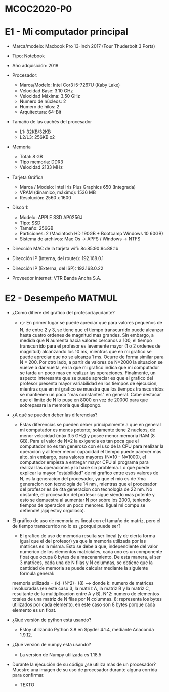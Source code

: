 # MCOC2020-P0

# E1 - Mi computador principal

* Marca/modelo: Macbook Pro 13-Inch 2017 (Four Thuderbolt 3 Ports)
* Tipo: Notebook
* Año adquisición: 2018
* Procesador:
  * Marca/Modelo: Intel Cor3 i5-7267U (Kaby Lake)
  * Velocidad Base: 3.10 GHz
  * Velocidad Máxima: 3.50 GHz
  * Numero de núcleos: 2 
  * Humero de hilos: 2
  * Arquitectura: 64-Bit
* Tamaño de las cachés del procesador
  * L1: 32KB/32KB
  * L2/L3: 256KB x2
* Memoria 
  * Total: 8 GB
  * Tipo memoria: DDR3
  * Velocidad 2133 MHz
* Tarjeta Gráfica
  * Marca / Modelo: Intel Iris Plus Graphics 650 (Integrada)
  * VRAM (dinamico, máximo): 1536 MB
  * Resolución: 2560 x 1600
* Disco 1: 
  * Modelo: APPLE SSD AP0256J
  * Tipo: SSD
  * Tamaño: 256GB
  * Particiones: 2 (Macintosh HD 190GB + Bootcamp Windows 10 60GB)
  * Sistema de archivos: Mac Os -> APFS / Windows -> NTFS

  
* Dirección MAC de la tarjeta wifi: 8c:85:90:9c:88:1b
* Dirección IP (Interna, del router): 192.168.0.1
* Dirección IP (Externa, del ISP): 192.168.0.22
* Proveedor internet: VTR Banda Ancha S.A.


# E2 - Desempeño MATMUL

* ¿Como difiere del gráfico del profesor/ayudante?
  * 👉 En primer lugar se puede apreciar que para valores pequeños de N, de entre 2 y 3, se tiene que el tiempo transcurrido puede alcanzar hasta cuatro ordenes de magnitud mas grandes. Sin embargo, a medida que N aumenta hacia valores cercanos a 100, el tiempo transcurrido para el profesor es levemente mayor (1 o 2 ordenes de magnitud) alcanzando los 10 ms, mientras que en mi grafico se puede apreciar que no se alcanza 1 ms. Ocurre de forma similar para N = 200. Por otro lado, a partir de valores de N=2000 la situacion se vuelve a dar vuelta, en la que mi grafico indica que mi computador se tarda un poco mas en realizar las operaciones. Finalmente, un aspecto interesante que se puede apreciar es que el grafico del profesor presenta mayor variabilidad en los tiempos de ejecucion, mientras que en mi grafico se muestra que los tiempos transcurridos se mantienen un poco "mas constantes" en general. Cabe destacar que el limite de N lo puse en 8000 en vez de 20000 para que sobrepasara la memoria que dispongo.
  
* ¿A qué se pueden deber las diferencias?
  * Estas diferencias se pueden deber principalmente a que en general mi computador es menos potente; solamente tiene 2 nucleos, de menor velocidad (máx 3.5 GHz) y posee menor memoria RAM (8 GB). Para el valor de N=2 la exigencia es tan poca que el computador no es tan generoso con el uso de la CPU para realizar la operacion y al tener menor capacidad el tiempo puede parecer mas alto, sin embargo, para valores mayores (N=10 - N=1000), el computador empieza a entregar mayor CPU al programa para realizar las operaciones y lo hace sin problema. Lo que puede explicar la mayor "estabilidad" de mi grafico entre esos valores de N, es la generacion del procesador, ya que el mio es de 7ma generacion con tecnologia de 14 nm , mientras que el procesador del profesor es de 4ta generacion con tecnologia de 22 nm. No obstante, el procesador del profesor sigue siendo mas potente y esto se demuestra al aumentar N por sobre los 2000, teniendo tiempos de operacion un poco menores. (Igual mi compu se defiende! jajaj estoy orgulloso). 
  
* El gráfico de uso de memoria es lineal con el tamaño de matriz, pero el de tiempo transcurrido no lo es ¿porqué puede ser?
  * El grafico de uso de memoria resulta ser lineal (y de cierta forma igual que el del profesor) ya que la memoria utilizada por las matrices es la misma. Esto se debe a que, independiente del valor numerico de los elementos matriciales, cada uno es un componente float que ocupa 8 bytes de almacenamiento. De esta manera, al ser 3 matrices, cada una de N filas y N columnas, se obtiene que la cantidad de memoria se puede calcular mediante la siguiente formula general: 
  
  memoria utilizada = (k)· (N^2) · (8) 
  --> donde 
      k: numero de matrices involucradas (en este caso 3, la matriz A, la matriz B y la matriz C, resultante de la multiplicacion entre A y B).
      N^2: numero de elementos totales de una matriz de N filas por N columnas.
      8: representa los bytes utilizados por cada elemento, en este caso son 8 bytes porque cada elemento es un float.
      
* ¿Qué versión de python está usando?
  * Estoy utilizando Python 3.8 en Spyder 4.1.4, mediante Anaconda 1.9.12.
  
* ¿Qué versión de numpy está usando?
  * La version de Numpy utilizada es 1.18.5
  
* Durante la ejecución de su código ¿se utiliza más de un procesador? Muestre una imagen de su uso de procesador durante alguna corrida para confirmar.
  * TEXTO
  
